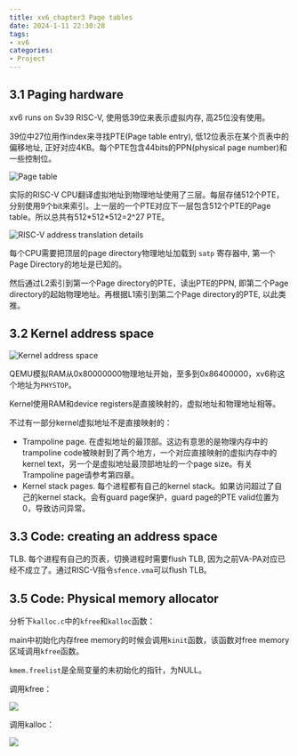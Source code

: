 ```yaml
---
title: xv6_chapter3 Page tables
date: 2024-1-11 22:30:28
tags:
- xv6
categories:
- Project
---
```


## 3.1 Paging hardware

xv6 runs on Sv39 RISC-V, 使用低39位来表示虚拟内存, 高25位没有使用。

39位中27位用作index来寻找PTE(Page table entry), 低12位表示在某个页表中的偏移地址, 正好对应4KB。每个PTE包含44bits的PPN(physical page number)和一些控制位。

![Page table](https://xyc-1316422823.cos.ap-shanghai.myqcloud.com/20240118220902.png)

实际的RISC-V CPU翻译虚拟地址到物理地址使用了三层。每层存储512个PTE，分别使用9个bit来索引。上一层的一个PTE对应下一层包含512个PTE的Page table。所以总共有512\*512\*512=2^27 PTE。

![ RISC-V address translation details](https://xyc-1316422823.cos.ap-shanghai.myqcloud.com/20240118221141.png)

每个CPU需要把顶层的page directory物理地址加载到 `satp` 寄存器中, 第一个Page Directory的地址是已知的。

然后通过L2索引到第一个Page directory的PTE，读出PTE的PPN, 即第二个Page directory的起始物理地址。再根据L1索引到第二个Page directory的PTE, 以此类推。

## 3.2 Kernel address space

![Kernel address space](https://xyc-1316422823.cos.ap-shanghai.myqcloud.com/20240118224444.png)

QEMU模拟RAM从0x80000000物理地址开始，至多到0x86400000，xv6称这个地址为`PHYSTOP`。

Kernel使用RAM和device registers是直接映射的，虚拟地址和物理地址相等。

不过有一部分kernel虚拟地址不是直接映射的：

- Trampoline page. 在虚拟地址的最顶部。这边有意思的是物理内存中的trampoline code被映射到了两个地方，一个对应直接映射的虚拟内存中的kernel text，另一个是虚拟地址最顶部地址的一个page size。有关Trampoline page请参考第四章。
- Kernel stack pages. 每个进程都有自己的kernel stack。如果访问超过了自己的kernel stack。会有guard page保护，guard page的PTE valid位置为0，导致访问异常。

## 3.3 Code: creating an address space

TLB. 每个进程有自己的页表，切换进程时需要flush TLB, 因为之前VA-PA对应已经不成立了。通过RISC-V指令`sfence.vma`可以flush TLB。

## 3.5 Code: Physical memory allocator

分析下`kalloc.c`中的`kfree`和`kalloc`函数：

main中初始化内存free memory的时候会调用`kinit`函数，该函数对free memory区域调用`kfree`函数。

`kmem.freelist`是全局变量的未初始化的指针，为NULL。

调用kfree：

![](https://xyc-1316422823.cos.ap-shanghai.myqcloud.com/20240125144343.png)

调用kalloc：

![](https://xyc-1316422823.cos.ap-shanghai.myqcloud.com/20240125144830.png)
